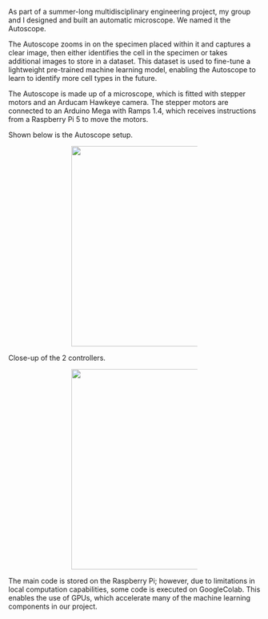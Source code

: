 <style>
  .center {
  display: block;
  margin-left: auto;
  margin-right: auto;
  width: 50%;
}
</style>

As part of a summer-long multidisciplinary engineering project, my group and I designed and built an automatic microscope. We named it the Autoscope. 

The Autoscope zooms in on the specimen placed within it and captures a clear image, then either identifies the cell in the specimen or takes additional images to store in a dataset. This dataset is used to fine-tune a lightweight pre-trained machine learning model, enabling the Autoscope to learn to identify more cell types in the future.

The Autoscope is made up of a microscope, which is fitted with stepper motors and an Arducam Hawkeye camera. The stepper motors are connected to an Arduino Mega with Ramps 1.4, which receives instructions from a Raspberry Pi 5 to move the motors.

Shown below is the Autoscope setup.
</br>
<div class="center">
  <img src="https://github.com/user-attachments/assets/cbe82beb-ff4f-4d17-aad4-15c488782f29" width="400"/>
</div>

Close-up of the 2 controllers.
<div class="center">
  <img src="https://github.com/user-attachments/assets/b3e0eb6c-d14f-4887-a5f2-2a92b9e2d1aa" width="400"/>
</div>

The main code is stored on the Raspberry Pi; however, due to limitations in local computation capabilities, some code is executed on GoogleColab. This enables the use of GPUs, which accelerate many of the machine learning components in our project.
